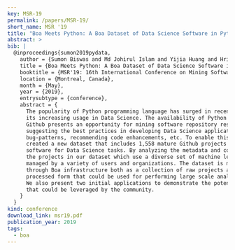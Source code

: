 ```yaml
---
key: MSR-19
permalink: /papers/MSR-19/
short_name: MSR '19
title: "Boa Meets Python: A Boa Dataset of Data Science Software in Python Language"
abstract: >
bib: |
  @inproceedings{sumon2019pydata,
    author = {Sumon Biswas and Md Johirul Islam and Yijia Huang and Hridesh Rajan},
    title = {Boa Meets Python: A Boa Dataset of Data Science Software in Python Language},
    booktitle = {MSR'19: 16th International Conference on Mining Software Repositories},
    location = {Montreal, Canada},
    month = {May},
    year = {2019},
    entrysubtype = {conference},
    abstract = {
      The popularity of Python programming language has surged in recent years due to
      its increasing usage in Data Science. The availability of Python repositories in
      Github presents an opportunity for mining software repository research, e.g.,
      suggesting the best practices in developing Data Science applications, identifying
      bug-patterns, recommending code enhancements, etc. To enable this research, we have
      created a new dataset that includes 1,558 mature Github projects that develop Python
      software for Data Science tasks. By analyzing the metadata and code, we have included
      the projects in our dataset which use a diverse set of machine learning libraries and
      managed by a variety of users and organizations. The dataset is made publicly available
      through Boa infrastructure both as a collection of raw projects as well as in a
      processed form that could be used for performing large scale analysis using Boa language.
      We also present two initial applications to demonstrate the potential of the dataset
      that could be leveraged by the community.
    }
  }
kind: conference
download_link: msr19.pdf
publication_year: 2019
tags:
  - boa
---
```

